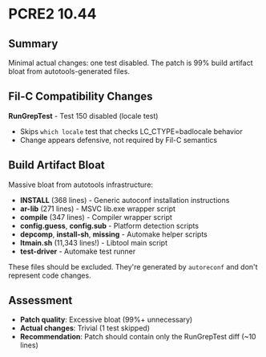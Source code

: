# PCRE2 10.44

## Summary
Minimal actual changes: one test disabled. The patch is 99% build artifact bloat from autotools-generated files.

## Fil-C Compatibility Changes
**RunGrepTest** - Test 150 disabled (locale test)
- Skips `which locale` test that checks LC_CTYPE=badlocale behavior
- Change appears defensive, not required by Fil-C semantics

## Build Artifact Bloat
Massive bloat from autotools infrastructure:
- **INSTALL** (368 lines) - Generic autoconf installation instructions
- **ar-lib** (271 lines) - MSVC lib.exe wrapper script
- **compile** (347 lines) - Compiler wrapper script
- **config.guess**, **config.sub** - Platform detection scripts
- **depcomp**, **install-sh**, **missing** - Automake helper scripts
- **ltmain.sh** (11,343 lines!) - Libtool main script
- **test-driver** - Automake test runner

These files should be excluded. They're generated by `autoreconf` and don't represent code changes.

## Assessment
- **Patch quality**: Excessive bloat (99%+ unnecessary)
- **Actual changes**: Trivial (1 test skipped)
- **Recommendation**: Patch should contain only the RunGrepTest diff (~10 lines)
